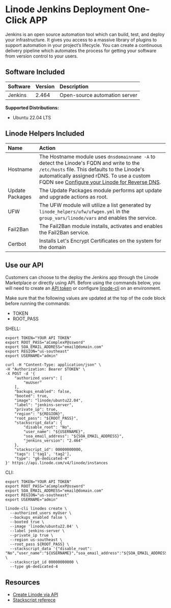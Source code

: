 # Linode Jenkins Deployment One-Click APP

Jenkins is an open source automation tool which can build, test, and deploy your infrastructure. It gives you access to a massive library of plugins to support automation in your project’s lifecycle. You can create a continuous delivery pipeline which automates the process for getting your software from version control to your users.

## Software Included

| Software  | Version   | Description   |
| :---      | :----     | :---          |
| Jenkins    | 2.464    | Open-source automation server |

**Supported Distributions:**

- Ubuntu 22.04 LTS

## Linode Helpers Included

| Name  | Action  |
| :---  | :---    |
| Hostname   | The Hostname module uses `dnsdomainname -A` to detect the Linode's FQDN and write to the `/etc/hosts` file. This defaults to the Linode's automatically assigned rDNS. To use a custom FQDN see [Configure your Linode for Reverse DNS](https://www.linode.com/docs/guides/configure-your-linode-for-reverse-dns/).  |
| Update Packages   | The Update Packages module performs apt update and upgrade actions as root.  |
| UFW   | The UFW module will utilize a list generated by `linode_helpers/ufw/ufwgen.yml` in the `group_vars/linode/vars` and enables the service.  |
| Fail2Ban   | The Fail2Ban module installs, activates and enables the Fail2Ban service.  |
| Certbot    | Installs Let's Encrypt Certificates on the system for the domain |

## Use our API

Customers can choose to the deploy the Jenkins app through the Linode Marketplace or directly using API. Before using the commands below, you will need to create an [API token](https://www.linode.com/docs/products/tools/linode-api/get-started/#create-an-api-token) or configure [linode-cli](https://www.linode.com/products/cli/) on an environment.

Make sure that the following values are updated at the top of the code block before running the commands:
- TOKEN
- ROOT_PASS

SHELL:
```
export TOKEN="YOUR API TOKEN"
export ROOT_PASS="aComplexP@ssword"
export SOA_EMAIL_ADDRESS="email@domain.com"
export REGION="us-southeast"
export USERNAME="admin"

curl -H "Content-Type: application/json" \
-H "Authorization: Bearer $TOKEN" \
-X POST -d '{
    "authorized_users": [
        "muUser"
    ],
    "backups_enabled": false,
    "booted": true,
    "image": "linode/ubuntu22.04",
    "label": "jenkins-server",
    "private_ip": true,
    "region": "${REGION}",
    "root_pass": "${ROOT_PASS}",
    "stackscript_data": {
        "disable_root": "No",
        "user_name": "${USERNAME}",
        "soa_email_address": "${SOA_EMAIL_ADDRESS}",
        "jenkins_version": "2.464"
    },
    "stackscript_id": 00000000000,
    "tags": ['tag1', 'tag2'],
    "type": "g6-dedicated-4"
}' https://api.linode.com/v4/linode/instances
```

CLI:
```
export TOKEN="YOUR API TOKEN"
export ROOT_PASS="aComplexP@ssword"
export SOA_EMAIL_ADDRESS="email@domain.com"
export REGION="us-southeast"
export USERNAME="admin"

linode-cli linodes create \
  --authorized_users myUser \
  --backups_enabled false \
  --booted true \
  --image 'linode/ubuntu22.04' \
  --label jenkins-server \
  --private_ip true \
  --region us-southeast \
  --root_pass ${ROOT_PASS} \
  --stackscript_data '{"disable_root": "No","user_name":"${USERNAME}","soa_email_address":"${SOA_EMAIL_ADDRESS}","jenkins_version":"2.464"}' \
  --stackscript_id 00000000000 \
  --type g6-dedicated-4
```

## Resources

- [Create Linode via API](https://www.linode.com/docs/api/linode-instances/#linode-create)
- [Stackscript referece](https://www.linode.com/docs/guides/writing-scripts-for-use-with-linode-stackscripts-a-tutorial/#user-defined-fields-udfs)